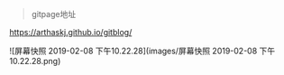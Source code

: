 > gitpage地址

https://arthaskj.github.io/gitblog/

![屏幕快照 2019-02-08 下午10.22.28](images/屏幕快照 2019-02-08 下午10.22.28.png)